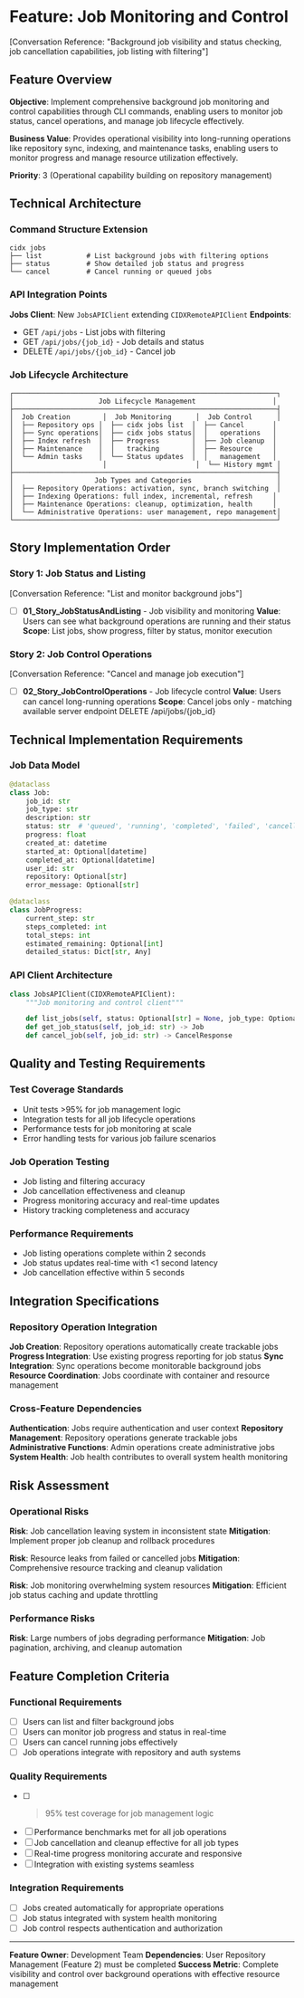 # Feature: Job Monitoring and Control

[Conversation Reference: "Background job visibility and status checking, job cancellation capabilities, job listing with filtering"]

## Feature Overview

**Objective**: Implement comprehensive background job monitoring and control capabilities through CLI commands, enabling users to monitor job status, cancel operations, and manage job lifecycle effectively.

**Business Value**: Provides operational visibility into long-running operations like repository sync, indexing, and maintenance tasks, enabling users to monitor progress and manage resource utilization effectively.

**Priority**: 3 (Operational capability building on repository management)

## Technical Architecture

### Command Structure Extension
```
cidx jobs
├── list           # List background jobs with filtering options
├── status         # Show detailed job status and progress
└── cancel         # Cancel running or queued jobs
```

### API Integration Points
**Jobs Client**: New `JobsAPIClient` extending `CIDXRemoteAPIClient`
**Endpoints**:
- GET `/api/jobs` - List jobs with filtering
- GET `/api/jobs/{job_id}` - Job details and status
- DELETE `/api/jobs/{job_id}` - Cancel job

### Job Lifecycle Architecture
```
┌─────────────────────────────────────────────────────────────────┐
│                     Job Lifecycle Management                   │
├─────────────────────────────────────────────────────────────────┤
│  Job Creation        │  Job Monitoring      │  Job Control      │
│  ├── Repository ops │  ├── cidx jobs list  │  ├── Cancel       │
│  ├── Sync operations│  ├── cidx jobs status│  │   operations   │
│  ├── Index refresh  │  ├── Progress        │  ├── Job cleanup  │
│  ├── Maintenance    │  │   tracking        │  ├── Resource     │
│  └── Admin tasks    │  └── Status updates  │  │   management   │
│                      │                      │  └── History mgmt │
├─────────────────────────────────────────────────────────────────┤
│                    Job Types and Categories                     │
│  ├── Repository Operations: activation, sync, branch switching  │
│  ├── Indexing Operations: full index, incremental, refresh     │
│  ├── Maintenance Operations: cleanup, optimization, health     │
│  └── Administrative Operations: user management, repo management│
└─────────────────────────────────────────────────────────────────┘
```

## Story Implementation Order

### Story 1: Job Status and Listing
[Conversation Reference: "List and monitor background jobs"]
- [ ] **01_Story_JobStatusAndListing** - Job visibility and monitoring
  **Value**: Users can see what background operations are running and their status
  **Scope**: List jobs, show progress, filter by status, monitor execution

### Story 2: Job Control Operations
[Conversation Reference: "Cancel and manage job execution"]
- [ ] **02_Story_JobControlOperations** - Job lifecycle control
  **Value**: Users can cancel long-running operations
  **Scope**: Cancel jobs only - matching available server endpoint DELETE /api/jobs/{job_id}


## Technical Implementation Requirements

### Job Data Model
```python
@dataclass
class Job:
    job_id: str
    job_type: str
    description: str
    status: str  # 'queued', 'running', 'completed', 'failed', 'cancelled'
    progress: float
    created_at: datetime
    started_at: Optional[datetime]
    completed_at: Optional[datetime]
    user_id: str
    repository: Optional[str]
    error_message: Optional[str]

@dataclass
class JobProgress:
    current_step: str
    steps_completed: int
    total_steps: int
    estimated_remaining: Optional[int]
    detailed_status: Dict[str, Any]
```

### API Client Architecture
```python
class JobsAPIClient(CIDXRemoteAPIClient):
    """Job monitoring and control client"""

    def list_jobs(self, status: Optional[str] = None, job_type: Optional[str] = None) -> List[Job]
    def get_job_status(self, job_id: str) -> Job
    def cancel_job(self, job_id: str) -> CancelResponse
```

## Quality and Testing Requirements

### Test Coverage Standards
- Unit tests >95% for job management logic
- Integration tests for all job lifecycle operations
- Performance tests for job monitoring at scale
- Error handling tests for various job failure scenarios

### Job Operation Testing
- Job listing and filtering accuracy
- Job cancellation effectiveness and cleanup
- Progress monitoring accuracy and real-time updates
- History tracking completeness and accuracy

### Performance Requirements
- Job listing operations complete within 2 seconds
- Job status updates real-time with <1 second latency
- Job cancellation effective within 5 seconds

## Integration Specifications

### Repository Operation Integration
**Job Creation**: Repository operations automatically create trackable jobs
**Progress Integration**: Use existing progress reporting for job status
**Sync Integration**: Sync operations become monitorable background jobs
**Resource Coordination**: Jobs coordinate with container and resource management

### Cross-Feature Dependencies
**Authentication**: Jobs require authentication and user context
**Repository Management**: Repository operations generate trackable jobs
**Administrative Functions**: Admin operations create administrative jobs
**System Health**: Job health contributes to overall system health monitoring

## Risk Assessment

### Operational Risks
**Risk**: Job cancellation leaving system in inconsistent state
**Mitigation**: Implement proper job cleanup and rollback procedures

**Risk**: Resource leaks from failed or cancelled jobs
**Mitigation**: Comprehensive resource tracking and cleanup validation

**Risk**: Job monitoring overwhelming system resources
**Mitigation**: Efficient job status caching and update throttling

### Performance Risks
**Risk**: Large numbers of jobs degrading performance
**Mitigation**: Job pagination, archiving, and cleanup automation

## Feature Completion Criteria

### Functional Requirements
- [ ] Users can list and filter background jobs
- [ ] Users can monitor job progress and status in real-time
- [ ] Users can cancel running jobs effectively
- [ ] Job operations integrate with repository and auth systems

### Quality Requirements
- [ ] >95% test coverage for job management logic
- [ ] Performance benchmarks met for all job operations
- [ ] Job cancellation and cleanup effective for all job types
- [ ] Real-time progress monitoring accurate and responsive
- [ ] Integration with existing systems seamless

### Integration Requirements
- [ ] Jobs created automatically for appropriate operations
- [ ] Job status integrated with system health monitoring
- [ ] Job control respects authentication and authorization

---

**Feature Owner**: Development Team
**Dependencies**: User Repository Management (Feature 2) must be completed
**Success Metric**: Complete visibility and control over background operations with effective resource management